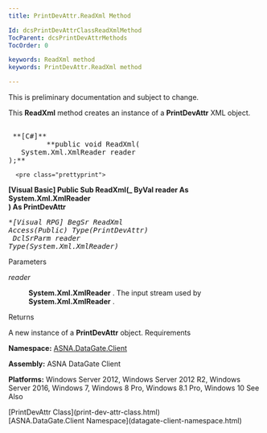 ```yaml
---
title: PrintDevAttr.ReadXml Method

Id: dcsPrintDevAttrClassReadXmlMethod
TocParent: dcsPrintDevAttrMethods
TocOrder: 0

keywords: ReadXml method
keywords: PrintDevAttr.ReadXml method

---
```


This is preliminary documentation and subject to change. 

This **ReadXml** method creates an instance of a **PrintDevAttr** XML object.
<pre class="prettyprint">
        <span class="lang">
 **[C#]** 
        </span> **public void ReadXml(
   System.Xml.XmlReader reader
);**      </pre>
      <pre class="prettyprint">
 **<span class="lang">[Visual Basic] </span>
 Public Sub ReadXml(_
   ByVal reader As System.Xml.XmlReader<br /> ) As PrintDevAttr**      </pre>
      <pre class="prettyprint">
 **<span class="lang">[Visual RPG]</span>
 BegSr ReadXml Access(*Public) Type(PrintDevAttr)<br />   DclSrParm reader Type(System.Xml.XmlReader)**      </pre>

Parameters

<dl>
        <dt />
</dl>

*reader* 
<dl>
        <dd>

**System.Xml.XmlReader** . The input stream used by **System.Xml.XmlReader** .
</dd>
</dl>

Returns

A new instance of a **PrintDevAttr** object.
Requirements

<span> **Namespace:** [ASNA.DataGate.Client](datagate-client-namespace.html) </span> 

<span> **Assembly:** ASNA DataGate Client</span> 

<span> **Platforms:** Windows Server 2012, Windows Server 2012 R2, Windows Server 2016, Windows 7, Windows 8 Pro, Windows 8.1 Pro, Windows 10</span> 
See Also

<dl />
      [PrintDevAttr Class](print-dev-attr-class.html)
      <br />
      [ASNA.DataGate.Client Namespace](datagate-client-namespace.html)

